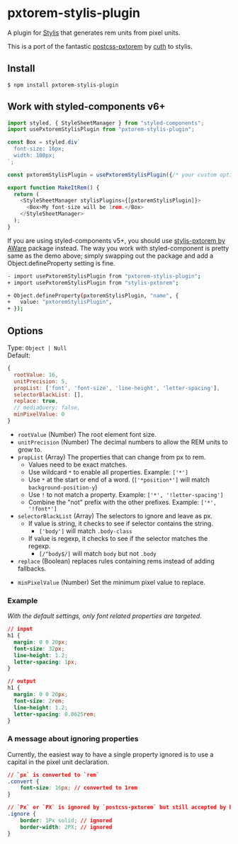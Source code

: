# pxtorem-stylis-plugin

A plugin for [Stylis](https://stylis.js.org/) that generates rem units from pixel units. 

This is a port of the fantastic [postcss-pxtorem](https://github.com/cuth/postcss-pxtorem) by [cuth](https://github.com/cuth/) to stylis.

## Install

```shell
$ npm install pxtorem-stylis-plugin
```

## Work with styled-components v6+

```javascript
import styled, { StyleSheetManager } from "styled-components";
import usePxtoremStylisPlugin from "pxtorem-stylis-plugin";

const Box = styled.div`
  font-size: 16px;
  width: 100px;
`;

const pxtoremStylisPlugin = usePxtoremStylisPlugin({/* your custom options here */});

export function MakeItRem() {
  return (
    <StyleSheetManager stylisPlugins={[pxtoremStylisPlugin]}>
      <Box>My font-size will be 1rem.</Box>
    </StyleSheetManager>
  );
}
```

If you are using styled-components v5+, you should use [stylis-pxtorem by AWare](https://github.com/AWare/stylis-pxtorem) package instead. The way you work with styled-component is pretty same as the demo above; simply swapping out the package and add a Object.defineProperty setting is fine.

```bash
- import usePxtoremStylisPlugin from "pxtorem-stylis-plugin";
+ import usePxtoremStylisPlugin from "stylis-pxtorem";

+ Object.defineProperty(pxtoremStylisPlugin, "name", {
+   value: "pxtoremStylisPlugin",
+ });
```

## Options

Type: `Object | Null`  
Default:
```js
{
  rootValue: 16,
  unitPrecision: 5,
  propList: ['font', 'font-size', 'line-height', 'letter-spacing'],
  selectorBlackList: [],
  replace: true,
  // mediaQuery: false,
  minPixelValue: 0
}
```

- `rootValue` (Number) The root element font size.
- `unitPrecision` (Number) The decimal numbers to allow the REM units to grow to.
- `propList` (Array) The properties that can change from px to rem.
    - Values need to be exact matches.
    - Use wildcard `*` to enable all properties. Example: `['*']`
    - Use `*` at the start or end of a word. (`['*position*']` will match `background-position-y`)
    - Use `!` to not match a property. Example: `['*', '!letter-spacing']`
    - Combine the "not" prefix with the other prefixes. Example: `['*', '!font*']` 
- `selectorBlackList` (Array) The selectors to ignore and leave as px.
    - If value is string, it checks to see if selector contains the string.
        - `['body']` will match `.body-class`
    - If value is regexp, it checks to see if the selector matches the regexp.
        - `[/^body$/]` will match `body` but not `.body`
- `replace` (Boolean) replaces rules containing rems instead of adding fallbacks.
<!-- - `mediaQuery` (Boolean) Allow px to be converted in media queries. -->
- `minPixelValue` (Number) Set the minimum pixel value to replace.

### Example

*With the default settings, only font related properties are targeted.*

```css
// input
h1 {
  margin: 0 0 20px;
  font-size: 32px;
  line-height: 1.2;
  letter-spacing: 1px;
}

// output
h1 {
  margin: 0 0 20px;
  font-size: 2rem;
  line-height: 1.2;
  letter-spacing: 0.0625rem;
}
```

### A message about ignoring properties
Currently, the easiest way to have a single property ignored is to use a capital in the pixel unit declaration.

```css
// `px` is converted to `rem`
.convert {
    font-size: 16px; // converted to 1rem
}

// `Px` or `PX` is ignored by `postcss-pxtorem` but still accepted by browsers
.ignore {
    border: 1Px solid; // ignored
    border-width: 2PX; // ignored
}
```
